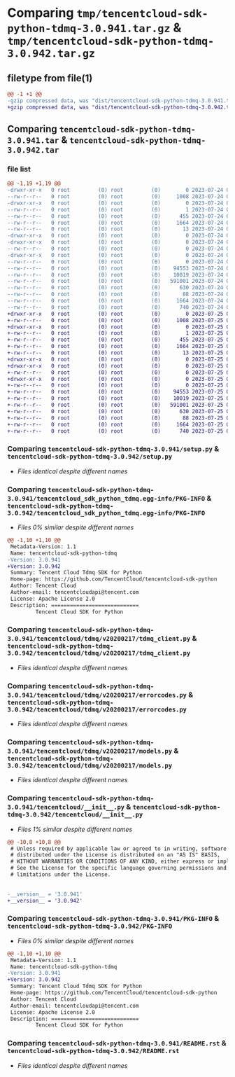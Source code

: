 # Comparing `tmp/tencentcloud-sdk-python-tdmq-3.0.941.tar.gz` & `tmp/tencentcloud-sdk-python-tdmq-3.0.942.tar.gz`

## filetype from file(1)

```diff
@@ -1 +1 @@
-gzip compressed data, was "dist/tencentcloud-sdk-python-tdmq-3.0.941.tar", last modified: Mon Jul 24 00:45:25 2023, max compression
+gzip compressed data, was "dist/tencentcloud-sdk-python-tdmq-3.0.942.tar", last modified: Tue Jul 25 04:26:51 2023, max compression
```

## Comparing `tencentcloud-sdk-python-tdmq-3.0.941.tar` & `tencentcloud-sdk-python-tdmq-3.0.942.tar`

### file list

```diff
@@ -1,19 +1,19 @@
-drwxr-xr-x   0 root         (0) root         (0)        0 2023-07-24 00:45:25.000000 tencentcloud-sdk-python-tdmq-3.0.941/
--rw-r--r--   0 root         (0) root         (0)     1008 2023-07-24 00:45:25.000000 tencentcloud-sdk-python-tdmq-3.0.941/setup.py
-drwxr-xr-x   0 root         (0) root         (0)        0 2023-07-24 00:45:25.000000 tencentcloud-sdk-python-tdmq-3.0.941/tencentcloud_sdk_python_tdmq.egg-info/
--rw-r--r--   0 root         (0) root         (0)        1 2023-07-24 00:45:25.000000 tencentcloud-sdk-python-tdmq-3.0.941/tencentcloud_sdk_python_tdmq.egg-info/dependency_links.txt
--rw-r--r--   0 root         (0) root         (0)      455 2023-07-24 00:45:25.000000 tencentcloud-sdk-python-tdmq-3.0.941/tencentcloud_sdk_python_tdmq.egg-info/SOURCES.txt
--rw-r--r--   0 root         (0) root         (0)     1664 2023-07-24 00:45:25.000000 tencentcloud-sdk-python-tdmq-3.0.941/tencentcloud_sdk_python_tdmq.egg-info/PKG-INFO
--rw-r--r--   0 root         (0) root         (0)       13 2023-07-24 00:45:25.000000 tencentcloud-sdk-python-tdmq-3.0.941/tencentcloud_sdk_python_tdmq.egg-info/top_level.txt
-drwxr-xr-x   0 root         (0) root         (0)        0 2023-07-24 00:45:25.000000 tencentcloud-sdk-python-tdmq-3.0.941/tencentcloud/
-drwxr-xr-x   0 root         (0) root         (0)        0 2023-07-24 00:45:25.000000 tencentcloud-sdk-python-tdmq-3.0.941/tencentcloud/tdmq/
--rw-r--r--   0 root         (0) root         (0)        0 2023-07-24 00:45:25.000000 tencentcloud-sdk-python-tdmq-3.0.941/tencentcloud/tdmq/__init__.py
-drwxr-xr-x   0 root         (0) root         (0)        0 2023-07-24 00:45:25.000000 tencentcloud-sdk-python-tdmq-3.0.941/tencentcloud/tdmq/v20200217/
--rw-r--r--   0 root         (0) root         (0)        0 2023-07-24 00:45:25.000000 tencentcloud-sdk-python-tdmq-3.0.941/tencentcloud/tdmq/v20200217/__init__.py
--rw-r--r--   0 root         (0) root         (0)    94553 2023-07-24 00:45:25.000000 tencentcloud-sdk-python-tdmq-3.0.941/tencentcloud/tdmq/v20200217/tdmq_client.py
--rw-r--r--   0 root         (0) root         (0)    10019 2023-07-24 00:45:25.000000 tencentcloud-sdk-python-tdmq-3.0.941/tencentcloud/tdmq/v20200217/errorcodes.py
--rw-r--r--   0 root         (0) root         (0)   591001 2023-07-24 00:45:25.000000 tencentcloud-sdk-python-tdmq-3.0.941/tencentcloud/tdmq/v20200217/models.py
--rw-r--r--   0 root         (0) root         (0)      630 2023-07-24 00:45:25.000000 tencentcloud-sdk-python-tdmq-3.0.941/tencentcloud/__init__.py
--rw-r--r--   0 root         (0) root         (0)       88 2023-07-24 00:45:25.000000 tencentcloud-sdk-python-tdmq-3.0.941/setup.cfg
--rw-r--r--   0 root         (0) root         (0)     1664 2023-07-24 00:45:25.000000 tencentcloud-sdk-python-tdmq-3.0.941/PKG-INFO
--rw-r--r--   0 root         (0) root         (0)      740 2023-07-24 00:45:25.000000 tencentcloud-sdk-python-tdmq-3.0.941/README.rst
+drwxr-xr-x   0 root         (0) root         (0)        0 2023-07-25 04:26:51.000000 tencentcloud-sdk-python-tdmq-3.0.942/
+-rw-r--r--   0 root         (0) root         (0)     1008 2023-07-25 04:26:51.000000 tencentcloud-sdk-python-tdmq-3.0.942/setup.py
+drwxr-xr-x   0 root         (0) root         (0)        0 2023-07-25 04:26:51.000000 tencentcloud-sdk-python-tdmq-3.0.942/tencentcloud_sdk_python_tdmq.egg-info/
+-rw-r--r--   0 root         (0) root         (0)        1 2023-07-25 04:26:51.000000 tencentcloud-sdk-python-tdmq-3.0.942/tencentcloud_sdk_python_tdmq.egg-info/dependency_links.txt
+-rw-r--r--   0 root         (0) root         (0)      455 2023-07-25 04:26:51.000000 tencentcloud-sdk-python-tdmq-3.0.942/tencentcloud_sdk_python_tdmq.egg-info/SOURCES.txt
+-rw-r--r--   0 root         (0) root         (0)     1664 2023-07-25 04:26:51.000000 tencentcloud-sdk-python-tdmq-3.0.942/tencentcloud_sdk_python_tdmq.egg-info/PKG-INFO
+-rw-r--r--   0 root         (0) root         (0)       13 2023-07-25 04:26:51.000000 tencentcloud-sdk-python-tdmq-3.0.942/tencentcloud_sdk_python_tdmq.egg-info/top_level.txt
+drwxr-xr-x   0 root         (0) root         (0)        0 2023-07-25 04:26:51.000000 tencentcloud-sdk-python-tdmq-3.0.942/tencentcloud/
+drwxr-xr-x   0 root         (0) root         (0)        0 2023-07-25 04:26:51.000000 tencentcloud-sdk-python-tdmq-3.0.942/tencentcloud/tdmq/
+-rw-r--r--   0 root         (0) root         (0)        0 2023-07-25 04:26:51.000000 tencentcloud-sdk-python-tdmq-3.0.942/tencentcloud/tdmq/__init__.py
+drwxr-xr-x   0 root         (0) root         (0)        0 2023-07-25 04:26:51.000000 tencentcloud-sdk-python-tdmq-3.0.942/tencentcloud/tdmq/v20200217/
+-rw-r--r--   0 root         (0) root         (0)        0 2023-07-25 04:26:51.000000 tencentcloud-sdk-python-tdmq-3.0.942/tencentcloud/tdmq/v20200217/__init__.py
+-rw-r--r--   0 root         (0) root         (0)    94553 2023-07-25 04:26:51.000000 tencentcloud-sdk-python-tdmq-3.0.942/tencentcloud/tdmq/v20200217/tdmq_client.py
+-rw-r--r--   0 root         (0) root         (0)    10019 2023-07-25 04:26:51.000000 tencentcloud-sdk-python-tdmq-3.0.942/tencentcloud/tdmq/v20200217/errorcodes.py
+-rw-r--r--   0 root         (0) root         (0)   591001 2023-07-25 04:26:51.000000 tencentcloud-sdk-python-tdmq-3.0.942/tencentcloud/tdmq/v20200217/models.py
+-rw-r--r--   0 root         (0) root         (0)      630 2023-07-25 04:26:51.000000 tencentcloud-sdk-python-tdmq-3.0.942/tencentcloud/__init__.py
+-rw-r--r--   0 root         (0) root         (0)       88 2023-07-25 04:26:51.000000 tencentcloud-sdk-python-tdmq-3.0.942/setup.cfg
+-rw-r--r--   0 root         (0) root         (0)     1664 2023-07-25 04:26:51.000000 tencentcloud-sdk-python-tdmq-3.0.942/PKG-INFO
+-rw-r--r--   0 root         (0) root         (0)      740 2023-07-25 04:26:51.000000 tencentcloud-sdk-python-tdmq-3.0.942/README.rst
```

### Comparing `tencentcloud-sdk-python-tdmq-3.0.941/setup.py` & `tencentcloud-sdk-python-tdmq-3.0.942/setup.py`

 * *Files identical despite different names*

### Comparing `tencentcloud-sdk-python-tdmq-3.0.941/tencentcloud_sdk_python_tdmq.egg-info/PKG-INFO` & `tencentcloud-sdk-python-tdmq-3.0.942/tencentcloud_sdk_python_tdmq.egg-info/PKG-INFO`

 * *Files 0% similar despite different names*

```diff
@@ -1,10 +1,10 @@
 Metadata-Version: 1.1
 Name: tencentcloud-sdk-python-tdmq
-Version: 3.0.941
+Version: 3.0.942
 Summary: Tencent Cloud Tdmq SDK for Python
 Home-page: https://github.com/TencentCloud/tencentcloud-sdk-python
 Author: Tencent Cloud
 Author-email: tencentcloudapi@tencent.com
 License: Apache License 2.0
 Description: ============================
         Tencent Cloud SDK for Python
```

### Comparing `tencentcloud-sdk-python-tdmq-3.0.941/tencentcloud/tdmq/v20200217/tdmq_client.py` & `tencentcloud-sdk-python-tdmq-3.0.942/tencentcloud/tdmq/v20200217/tdmq_client.py`

 * *Files identical despite different names*

### Comparing `tencentcloud-sdk-python-tdmq-3.0.941/tencentcloud/tdmq/v20200217/errorcodes.py` & `tencentcloud-sdk-python-tdmq-3.0.942/tencentcloud/tdmq/v20200217/errorcodes.py`

 * *Files identical despite different names*

### Comparing `tencentcloud-sdk-python-tdmq-3.0.941/tencentcloud/tdmq/v20200217/models.py` & `tencentcloud-sdk-python-tdmq-3.0.942/tencentcloud/tdmq/v20200217/models.py`

 * *Files identical despite different names*

### Comparing `tencentcloud-sdk-python-tdmq-3.0.941/tencentcloud/__init__.py` & `tencentcloud-sdk-python-tdmq-3.0.942/tencentcloud/__init__.py`

 * *Files 1% similar despite different names*

```diff
@@ -10,8 +10,8 @@
 # Unless required by applicable law or agreed to in writing, software
 # distributed under the License is distributed on an "AS IS" BASIS,
 # WITHOUT WARRANTIES OR CONDITIONS OF ANY KIND, either express or implied.
 # See the License for the specific language governing permissions and
 # limitations under the License.
 
 
-__version__ = '3.0.941'
+__version__ = '3.0.942'
```

### Comparing `tencentcloud-sdk-python-tdmq-3.0.941/PKG-INFO` & `tencentcloud-sdk-python-tdmq-3.0.942/PKG-INFO`

 * *Files 0% similar despite different names*

```diff
@@ -1,10 +1,10 @@
 Metadata-Version: 1.1
 Name: tencentcloud-sdk-python-tdmq
-Version: 3.0.941
+Version: 3.0.942
 Summary: Tencent Cloud Tdmq SDK for Python
 Home-page: https://github.com/TencentCloud/tencentcloud-sdk-python
 Author: Tencent Cloud
 Author-email: tencentcloudapi@tencent.com
 License: Apache License 2.0
 Description: ============================
         Tencent Cloud SDK for Python
```

### Comparing `tencentcloud-sdk-python-tdmq-3.0.941/README.rst` & `tencentcloud-sdk-python-tdmq-3.0.942/README.rst`

 * *Files identical despite different names*

